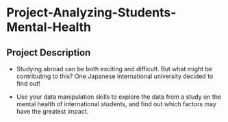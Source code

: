 # Project-Analyzing-Students-Mental-Health
## Project Description
* Studying abroad can be both exciting and difficult. But what might be contributing to this? One Japanese international university decided to find out!

* Use your data manipulation skills to explore the data from a study on the mental health of international students, and find out which factors may have the greatest impact.
